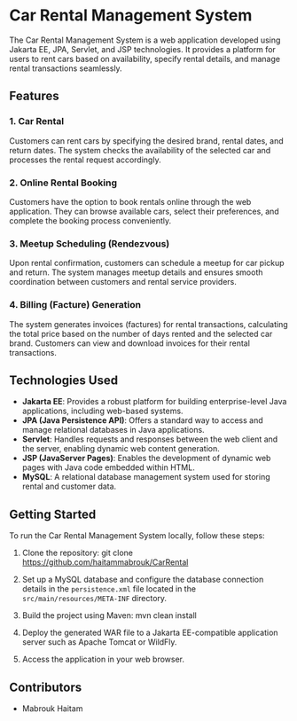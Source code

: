 # Car Rental Management System

The Car Rental Management System is a web application developed using Jakarta EE, JPA, Servlet, and JSP technologies. It provides a platform for users to rent cars based on availability, specify rental details, and manage rental transactions seamlessly.

## Features

### 1. Car Rental
Customers can rent cars by specifying the desired brand, rental dates, and return dates. The system checks the availability of the selected car and processes the rental request accordingly.

### 2. Online Rental Booking
Customers have the option to book rentals online through the web application. They can browse available cars, select their preferences, and complete the booking process conveniently.

### 3. Meetup Scheduling (Rendezvous)
Upon rental confirmation, customers can schedule a meetup for car pickup and return. The system manages meetup details and ensures smooth coordination between customers and rental service providers.

### 4. Billing (Facture) Generation
The system generates invoices (factures) for rental transactions, calculating the total price based on the number of days rented and the selected car brand. Customers can view and download invoices for their rental transactions.

## Technologies Used

- **Jakarta EE**: Provides a robust platform for building enterprise-level Java applications, including web-based systems.
- **JPA (Java Persistence API)**: Offers a standard way to access and manage relational databases in Java applications.
- **Servlet**: Handles requests and responses between the web client and the server, enabling dynamic web content generation.
- **JSP (JavaServer Pages)**: Enables the development of dynamic web pages with Java code embedded within HTML.
- **MySQL**: A relational database management system used for storing rental and customer data.

## Getting Started

To run the Car Rental Management System locally, follow these steps:

1. Clone the repository:
git clone https://github.com/haitammabrouk/CarRental

2. Set up a MySQL database and configure the database connection details in the `persistence.xml` file located in the `src/main/resources/META-INF` directory.

3. Build the project using Maven:
mvn clean install

4. Deploy the generated WAR file to a Jakarta EE-compatible application server such as Apache Tomcat or WildFly.

5. Access the application in your web browser.

## Contributors

- Mabrouk Haitam
